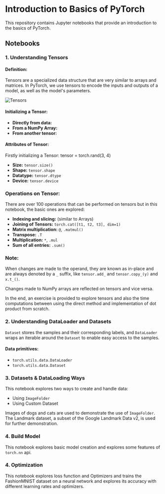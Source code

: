 # Introduction to Basics of PyTorch

This repository contains Jupyter notebooks that provide an introduction to the basics of PyTorch.

## Notebooks

### 1. Understanding Tensors

#### Definition:
Tensors are a specialized data structure that are very similar to arrays and matrices. In PyTorch, we use tensors to encode the inputs and outputs of a model, as well as the model's parameters.

![Tensors](![image](https://github.com/ImaanIbrar/RadarLab/assets/123624886/b0d48c8d-5ea4-4886-aac4-15d9f60e5350)
)

#### Initializing a Tensor:
- **Directly from data:**
- **From a NumPy Array:**
- **From another tensor:**

#### Attributes of Tensor:
Firstly initializing a Tensor:
tensor = torch.rand(3, 4)

- **Size:** `tensor.size()`
- **Shape:** `tensor.shape`
- **Datatype:** `tensor.dtype`
- **Device:** `tensor.device`

### Operations on Tensor:

There are over 100 operations that can be performed on tensors but in this notebook, the basic ones are explored:

- **Indexing and slicing:** (similar to Arrays)
- **Joining of Tensors:** `torch.cat([t1, t2, t3], dim=1)`
- **Matrix multiplication:** `@`, `.matmul()`
- **Transpose:** `.T`
- **Multiplication:** `*`, `.mul`
- **Sum of all entries:** `.sum()`

### Note:

When changes are made to the operand, they are known as in-place and are always denoted by a `_` suffix, like `tensor.add_` and `tensor.copy_(y)` and `x.t_()`.

Changes made to NumPy arrays are reflected on tensors and vice versa.

In the end, an exercise is provided to explore tensors and also the time computations between using the direct method and implementation of dot product from scratch.

### 2. Understanding DataLoader and Datasets

`Dataset` stores the samples and their corresponding labels, and `DataLoader` wraps an iterable around the `Dataset` to enable easy access to the samples.

#### Data primitives:

- `torch.utils.data.DataLoader`
- `torch.utils.data.Dataset`

### 3. Datasets & DataLoading Ways

This notebook explores two ways to create and handle data:

- Using `ImageFolder`
- Using Custom Dataset

Images of dogs and cats are used to demonstrate the use of `ImageFolder`. The Landmark dataset, a subset of the Google Landmark Data v2, is used for further demonstration.

### 4. Build Model 

This notebook explores basic model creation and explores some features of `torch.nn` api.
### 4. Optimization  

This notebook explores loss function and Optimizers and trains the FashionMNIST dataset on a neural network
and explores its accuracy with different learning rates and optimizers.  
